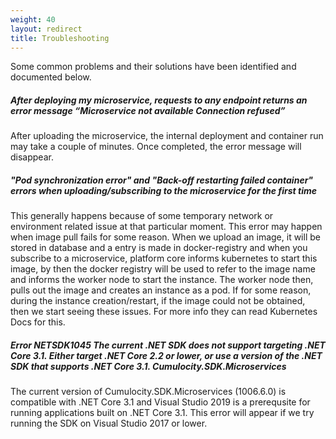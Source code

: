 ```yaml
---
weight: 40
layout: redirect
title: Troubleshooting
---
```


Some common problems and their solutions have been identified and documented below.

##### After deploying my microservice, requests to any endpoint returns an error message “Microservice not available Connection refused”

After uploading the microservice, the internal deployment and container run may take a couple of minutes. Once completed, the error message will disappear.

##### "Pod synchronization error" and "Back-off restarting failed container" errors when uploading/subscribing to the microservice for the first time

This generally happens because of some temporary network or environment related issue at that particular moment.
This error may happen when image pull fails for some reason. When we upload an image, it will be stored in database and a entry is made in docker-registry and when you subscribe to a microservice, platform core informs kubernetes to start this image, by then the docker registry will be used to refer to the image name and informs the worker node to start the instance. 
The worker node then, pulls out the image and creates an instance as a pod. If for some reason, during the instance creation/restart, if the image could not be obtained, then we start seeing these issues. For more info they can read Kubernetes Docs for this.

##### Error	NETSDK1045	The current .NET SDK does not support targeting .NET Core 3.1.  Either target .NET Core 2.2 or lower, or use a version of the .NET SDK that supports .NET Core 3.1.	Cumulocity.SDK.Microservices

The current version of Cumulocity.SDK.Microservices (1006.6.0) is compatible with .NET Core 3.1 and Visual Studio 2019 is a prerequsite for running applications built on .NET Core 3.1. This error will appear if we try running the SDK on Visual Studio 2017 or lower.

